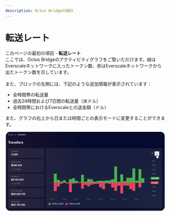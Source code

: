 ```yaml
---
description: Octus Bridgeの統計
---
```


# 転送レート

このページの最初の項目 - **転送レート**\
ここでは、Octus Bridgeのアクティビティグラフをご覧いただけます。緑はEverscaleネットワークに入ったトークン数、赤はEverscaleネットワークから出たトークン数を示しています。\
\
また、ブロックの左側には、下記のような追加情報が表示されています：

* 全時間帯の転送量
* 過去24時間および7日間の転送量（米ドル）
* 全時間帯におけるEverscaleとの送金額（ドル）

また、グラフの右上から日または時間ごとの表示モードに変更することができます。

![](<../../../.gitbook/assets/image (41).png>)
